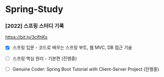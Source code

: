 # Spring-Study
### [2022] 스프링 스터디 기록

https://bit.ly/3clfhKs

- [x] 스프링 입문 - 코드로 배우는 스프링 부트, 웹 MVC, DB 접근 기술
- [ ] 스프링 핵심 원리 - 기본편 (진행중)

- [ ] Genuine Coder: Spring Boot Tutorial with Client-Server Project (진행중)
